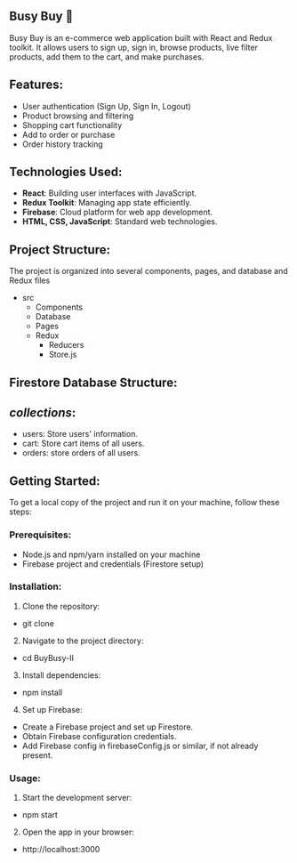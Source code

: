 ## Busy Buy 🛒

Busy Buy is an e-commerce web application built with React and Redux toolkit. It allows users to sign up, sign in, browse products, live filter products, add them to the cart, and make purchases.

## Features:

- User authentication (Sign Up, Sign In, Logout)
- Product browsing and filtering
- Shopping cart functionality
- Add to order or purchase
- Order history tracking

## Technologies Used:

- **React**: Building user interfaces with JavaScript.
- **Redux Toolkit**: Managing app state efficiently.
- **Firebase**: Cloud platform for web app development.
- **HTML, CSS, JavaScript**: Standard web technologies.

## Project Structure:

The project is organized into several components, pages, and database and Redux files
- src
  - Components
  - Database
  - Pages
  - Redux
    - Reducers
    - Store.js

## Firestore Database Structure: 
## _collections_:
- users: Store users' information.
- cart: Store cart items of all users.
- orders: store orders of all users.

## Getting Started:
To get a local copy of the project and run it on your machine, follow these steps:

### Prerequisites:
- Node.js and npm/yarn installed on your machine
- Firebase project and credentials (Firestore setup)

### Installation:

1. Clone the repository:
- git clone 

2. Navigate to the project directory:
- cd BuyBusy-II

3. Install dependencies:
- npm install

4. Set up Firebase:
- Create a Firebase project and set up Firestore.
- Obtain Firebase configuration credentials.
- Add Firebase config in firebaseConfig.js or similar, if not already present.

### Usage:

1. Start the development server:
- npm start

2. Open the app in your browser:
- http://localhost:3000